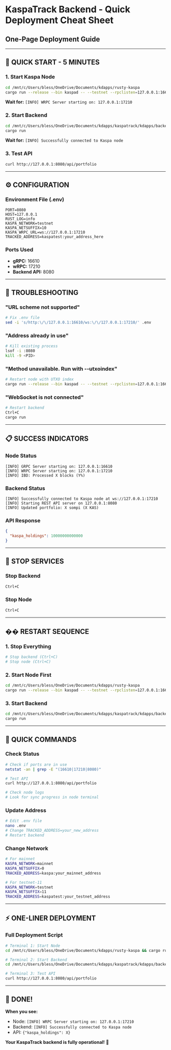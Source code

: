 # KaspaTrack Backend - Quick Deployment Cheat Sheet
## One-Page Deployment Guide

---

## 🚀 **QUICK START - 5 MINUTES**

### **1. Start Kaspa Node**
```bash
cd /mnt/c/Users/bless/OneDrive/Documents/kdapps/rusty-kaspa
cargo run --release --bin kaspad -- --testnet --rpclisten=127.0.0.1:16610 --rpclisten-borsh=127.0.0.1:17210 --utxoindex
```
**Wait for:** `[INFO] WRPC Server starting on: 127.0.0.1:17210`

### **2. Start Backend**
```bash
cd /mnt/c/Users/bless/OneDrive/Documents/kdapps/kaspatrack/kdapps/backend/kaspatrack-backend
cargo run
```
**Wait for:** `[INFO] Successfully connected to Kaspa node`

### **3. Test API**
```bash
curl http://127.0.0.1:8080/api/portfolio
```

---

## ⚙️ **CONFIGURATION**

### **Environment File (.env)**
```env
PORT=8080
HOST=127.0.0.1
RUST_LOG=info
KASPA_NETWORK=testnet
KASPA_NETSUFFIX=10
KASPA_WRPC_URL=ws://127.0.0.1:17210
TRACKED_ADDRESS=kaspatest:your_address_here
```

### **Ports Used**
- **gRPC:** 16610
- **wRPC:** 17210  
- **Backend API:** 8080

---

## 🔧 **TROUBLESHOOTING**

### **"URL scheme not supported"**
```bash
# Fix .env file
sed -i 's/http:\/\/127.0.0.1:16610/ws:\/\/127.0.0.1:17210/' .env
```

### **"Address already in use"**
```bash
# Kill existing process
lsof -i :8080
kill -9 <PID>
```

### **"Method unavailable. Run with --utxoindex"**
```bash
# Restart node with UTXO index
cargo run --release --bin kaspad -- --testnet --rpclisten=127.0.0.1:16610 --rpclisten-borsh=127.0.0.1:17210 --utxoindex
```

### **"WebSocket is not connected"**
```bash
# Restart backend
Ctrl+C
cargo run
```

---

## 📋 **SUCCESS INDICATORS**

### **Node Status**
```
[INFO] GRPC Server starting on: 127.0.0.1:16610
[INFO] WRPC Server starting on: 127.0.0.1:17210
[INFO] IBD: Processed X blocks (Y%)
```

### **Backend Status**
```
[INFO] Successfully connected to Kaspa node at ws://127.0.0.1:17210
[INFO] Starting REST API server on 127.0.0.1:8080
[INFO] Updated portfolio: X sompi (X KAS)
```

### **API Response**
```json
{
  "kaspa_holdings": 10000000000000
}
```

---

## 🛑 **STOP SERVICES**

### **Stop Backend**
```bash
Ctrl+C
```

### **Stop Node**
```bash
Ctrl+C
```

---

## �� **RESTART SEQUENCE**

### **1. Stop Everything**
```bash
# Stop backend (Ctrl+C)
# Stop node (Ctrl+C)
```

### **2. Start Node First**
```bash
cd /mnt/c/Users/bless/OneDrive/Documents/kdapps/rusty-kaspa
cargo run --release --bin kaspad -- --testnet --rpclisten=127.0.0.1:16610 --rpclisten-borsh=127.0.0.1:17210 --utxoindex
```

### **3. Start Backend**
```bash
cd /mnt/c/Users/bless/OneDrive/Documents/kdapps/kaspatrack/kdapps/backend/kaspatrack-backend
cargo run
```

---

## 🎯 **QUICK COMMANDS**

### **Check Status**
```bash
# Check if ports are in use
netstat -an | grep -E "(16610|17210|8080)"

# Test API
curl http://127.0.0.1:8080/api/portfolio

# Check node logs
# Look for sync progress in node terminal
```

### **Update Address**
```bash
# Edit .env file
nano .env
# Change TRACKED_ADDRESS=your_new_address
# Restart backend
```

### **Change Network**
```bash
# For mainnet
KASPA_NETWORK=mainnet
KASPA_NETSUFFIX=0
TRACKED_ADDRESS=kaspa:your_mainnet_address

# For testnet-11
KASPA_NETWORK=testnet  
KASPA_NETSUFFIX=11
TRACKED_ADDRESS=kaspatest:your_testnet_address
```

---

## ⚡ **ONE-LINER DEPLOYMENT**

### **Full Deployment Script**
```bash
# Terminal 1: Start Node
cd /mnt/c/Users/bless/OneDrive/Documents/kdapps/rusty-kaspa && cargo run --release --bin kaspad -- --testnet --rpclisten=127.0.0.1:16610 --rpclisten-borsh=127.0.0.1:17210 --utxoindex

# Terminal 2: Start Backend  
cd /mnt/c/Users/bless/OneDrive/Documents/kdapps/kaspatrack/kdapps/backend/kaspatrack-backend && cargo run

# Terminal 3: Test API
curl http://127.0.0.1:8080/api/portfolio
```

---

## 🎉 **DONE!**

**When you see:**
- Node: `[INFO] WRPC Server starting on: 127.0.0.1:17210`
- Backend: `[INFO] Successfully connected to Kaspa node`
- API: `{"kaspa_holdings": X}`

**Your KaspaTrack backend is fully operational!** 🚀

